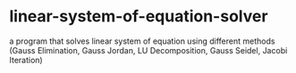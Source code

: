 # linear-system-of-equation-solver
a program that solves linear system of equation using different methods (Gauss Elimination, Gauss Jordan, LU Decomposition, Gauss Seidel, Jacobi Iteration)
